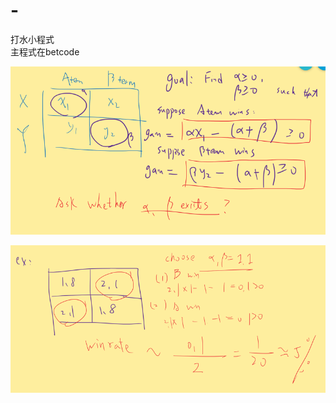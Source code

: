 # -
打水小程式 \
主程式在betcode 


![原理說明](https://github.com/ericntunctu/Betting-tool-analysis/blob/master/%E5%9C%96%E7%89%871.png)

![原理說明](https://github.com/ericntunctu/Betting-tool-analysis/blob/master/94597342_231750008166903_4060579669253029888_n.png)
